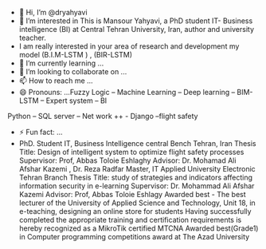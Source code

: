 - 👋 Hi, I’m @dryahyavi   
- 👀 I’m interested in  This is Mansour Yahyavi, a PhD student IT- Business intelligence (BI) at Central Tehran University, Iran, author and university teacher.
- I am really interested in your area of research and development my model (B.I.M-LSTM )  , (BIR-LSTM)  
- 🌱 I’m currently learning ...
- 💞️ I’m looking to collaborate on ...
- 📫 How to reach me ...
- 😄 Pronouns: ...Fuzzy Logic – Machine Learning – Deep learning – BIM-LSTM – Expert system – BI 

 Python – SQL server – Net work ++ - Django –flight safety 

- ⚡ Fun fact: ...
- PhD. Student IT, Business Intelligence central Bench Tehran, Iran
Thesis Title: Design of intelligent system to optimize flight safety processes
Supervisor: Prof, Abbas Toloie Eshlaghy    Advisor: Dr. Mohamad Ali Afshar Kazemi , Dr. Reza Radfar
Master, IT   Applied
University Electronic Tehran Branch
Thesis Title: study of strategies and indicators affecting information security in e-learning   Supervisor: Dr. Mohammad Ali Afshar Kazemi Advisor: Prof, Abbas Toloie Eshlagy
Awarded best - The best lecturer of the University of  Applied Science and Technology, Unit 18, in e-teaching, designing an online store for students                                                                                                                                                                                                                                                                              Having successfully completed the appropriate training and certification requirements is hereby recognized as  a MikroTik  certified MTCNA                                                                                                                                                                                                                                                                                      Awarded best(Grade1)  in Computer programming competitions  award at The Azad University                                                                                                                                                                                                                                                                                                 

<!---
dryahyavi/dryahyavi is a ✨ special ✨ repository because its `README.md` (this file) appears on your GitHub profile.
You can click the Preview link to take a look at your changes.
--->
